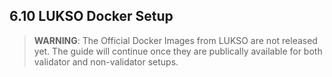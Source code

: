 ## 6.10 LUKSO Docker Setup

> **WARNING**: The Official Docker Images from LUKSO are not released yet. The guide will continue once they are publically available for both validator and non-validator setups.
